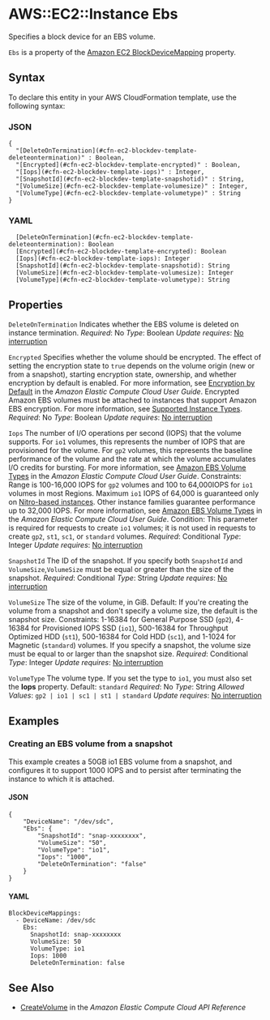 # AWS::EC2::Instance Ebs<a name="aws-properties-ec2-blockdev-template"></a>

Specifies a block device for an EBS volume\.

 `Ebs` is a property of the [ Amazon EC2 BlockDeviceMapping](https://docs.aws.amazon.com/AWSCloudFormation/latest/UserGuide/aws-properties-ec2-blockdev-mapping.html) property\.

## Syntax<a name="aws-properties-ec2-blockdev-template-syntax"></a>

To declare this entity in your AWS CloudFormation template, use the following syntax:

### JSON<a name="aws-properties-ec2-blockdev-template-syntax.json"></a>

```
{
  "[DeleteOnTermination](#cfn-ec2-blockdev-template-deleteontermination)" : Boolean,
  "[Encrypted](#cfn-ec2-blockdev-template-encrypted)" : Boolean,
  "[Iops](#cfn-ec2-blockdev-template-iops)" : Integer,
  "[SnapshotId](#cfn-ec2-blockdev-template-snapshotid)" : String,
  "[VolumeSize](#cfn-ec2-blockdev-template-volumesize)" : Integer,
  "[VolumeType](#cfn-ec2-blockdev-template-volumetype)" : String
}
```

### YAML<a name="aws-properties-ec2-blockdev-template-syntax.yaml"></a>

```
  [DeleteOnTermination](#cfn-ec2-blockdev-template-deleteontermination): Boolean
  [Encrypted](#cfn-ec2-blockdev-template-encrypted): Boolean
  [Iops](#cfn-ec2-blockdev-template-iops): Integer
  [SnapshotId](#cfn-ec2-blockdev-template-snapshotid): String
  [VolumeSize](#cfn-ec2-blockdev-template-volumesize): Integer
  [VolumeType](#cfn-ec2-blockdev-template-volumetype): String
```

## Properties<a name="aws-properties-ec2-blockdev-template-properties"></a>

`DeleteOnTermination`  <a name="cfn-ec2-blockdev-template-deleteontermination"></a>
Indicates whether the EBS volume is deleted on instance termination\.
*Required*: No
*Type*: Boolean
*Update requires*: [No interruption](https://docs.aws.amazon.com/AWSCloudFormation/latest/UserGuide/using-cfn-updating-stacks-update-behaviors.html#update-no-interrupt)

`Encrypted`  <a name="cfn-ec2-blockdev-template-encrypted"></a>
Specifies whether the volume should be encrypted\. The effect of setting the encryption state to `true` depends on the volume origin \(new or from a snapshot\), starting encryption state, ownership, and whether encryption by default is enabled\. For more information, see [Encryption by Default](https://docs.aws.amazon.com/AWSEC2/latest/UserGuide/EBSEncryption.html#encryption-by-default) in the *Amazon Elastic Compute Cloud User Guide*\.
Encrypted Amazon EBS volumes must be attached to instances that support Amazon EBS encryption\. For more information, see [Supported Instance Types](https://docs.aws.amazon.com/AWSEC2/latest/UserGuide/EBSEncryption.html#EBSEncryption_supported_instances)\.
*Required*: No
*Type*: Boolean
*Update requires*: [No interruption](https://docs.aws.amazon.com/AWSCloudFormation/latest/UserGuide/using-cfn-updating-stacks-update-behaviors.html#update-no-interrupt)

`Iops`  <a name="cfn-ec2-blockdev-template-iops"></a>
The number of I/O operations per second \(IOPS\) that the volume supports\. For `io1` volumes, this represents the number of IOPS that are provisioned for the volume\. For `gp2` volumes, this represents the baseline performance of the volume and the rate at which the volume accumulates I/O credits for bursting\. For more information, see [Amazon EBS Volume Types](https://docs.aws.amazon.com/AWSEC2/latest/UserGuide/EBSVolumeTypes.html) in the *Amazon Elastic Compute Cloud User Guide*\.
Constraints: Range is 100\-16,000 IOPS for `gp2` volumes and 100 to 64,000IOPS for `io1` volumes in most Regions\. Maximum `io1` IOPS of 64,000 is guaranteed only on [Nitro\-based instances](https://docs.aws.amazon.com/AWSEC2/latest/UserGuide/instance-types.html#ec2-nitro-instances)\. Other instance families guarantee performance up to 32,000 IOPS\. For more information, see [Amazon EBS Volume Types](https://docs.aws.amazon.com/AWSEC2/latest/UserGuide/EBSVolumeTypes.html) in the *Amazon Elastic Compute Cloud User Guide*\.
Condition: This parameter is required for requests to create `io1` volumes; it is not used in requests to create `gp2`, `st1`, `sc1`, or `standard` volumes\.
*Required*: Conditional
*Type*: Integer
*Update requires*: [No interruption](https://docs.aws.amazon.com/AWSCloudFormation/latest/UserGuide/using-cfn-updating-stacks-update-behaviors.html#update-no-interrupt)

`SnapshotId`  <a name="cfn-ec2-blockdev-template-snapshotid"></a>
The ID of the snapshot\.
If you specify both `SnapshotId` and `VolumeSize`,`VolumeSize` must be equal or greater than the size of the snapshot\.
*Required*: Conditional
*Type*: String
*Update requires*: [No interruption](https://docs.aws.amazon.com/AWSCloudFormation/latest/UserGuide/using-cfn-updating-stacks-update-behaviors.html#update-no-interrupt)

`VolumeSize`  <a name="cfn-ec2-blockdev-template-volumesize"></a>
The size of the volume, in GiB\.
Default: If you're creating the volume from a snapshot and don't specify a volume size, the default is the snapshot size\.
Constraints: 1\-16384 for General Purpose SSD \(`gp2`\), 4\-16384 for Provisioned IOPS SSD \(`io1`\), 500\-16384 for Throughput Optimized HDD \(`st1`\), 500\-16384 for Cold HDD \(`sc1`\), and 1\-1024 for Magnetic \(`standard`\) volumes\. If you specify a snapshot, the volume size must be equal to or larger than the snapshot size\.
*Required*: Conditional
*Type*: Integer
*Update requires*: [No interruption](https://docs.aws.amazon.com/AWSCloudFormation/latest/UserGuide/using-cfn-updating-stacks-update-behaviors.html#update-no-interrupt)

`VolumeType`  <a name="cfn-ec2-blockdev-template-volumetype"></a>
The volume type\. If you set the type to `io1`, you must also set the **Iops** property\.
Default: `standard`
*Required*: No
*Type*: String
*Allowed Values*: `gp2 | io1 | sc1 | st1 | standard`
*Update requires*: [No interruption](https://docs.aws.amazon.com/AWSCloudFormation/latest/UserGuide/using-cfn-updating-stacks-update-behaviors.html#update-no-interrupt)

## Examples<a name="aws-properties-ec2-blockdev-template--examples"></a>

### Creating an EBS volume from a snapshot<a name="aws-properties-ec2-blockdev-template--examples--Creating_an_EBS_volume_from_a_snapshot"></a>

This example creates a 50GB io1 EBS volume from a snapshot, and configures it to support 1000 IOPS and to persist after terminating the instance to which it is attached\.

#### JSON<a name="aws-properties-ec2-blockdev-template--examples--Creating_an_EBS_volume_from_a_snapshot--json"></a>

```
{
    "DeviceName": "/dev/sdc",
    "Ebs": {
        "SnapshotId": "snap-xxxxxxxx",
        "VolumeSize": "50",
        "VolumeType": "io1",
        "Iops": "1000",
        "DeleteOnTermination": "false"
    }
}
```

#### YAML<a name="aws-properties-ec2-blockdev-template--examples--Creating_an_EBS_volume_from_a_snapshot--yaml"></a>

```
BlockDeviceMappings:
  - DeviceName: /dev/sdc
    Ebs:
      SnapshotId: snap-xxxxxxxx
      VolumeSize: 50
      VolumeType: io1
      Iops: 1000
      DeleteOnTermination: false
```

## See Also<a name="aws-properties-ec2-blockdev-template--seealso"></a>
+  [ CreateVolume](https://docs.aws.amazon.com/AWSEC2/latest/APIReference/API_CreateVolume.html) in the *Amazon Elastic Compute Cloud API Reference*
